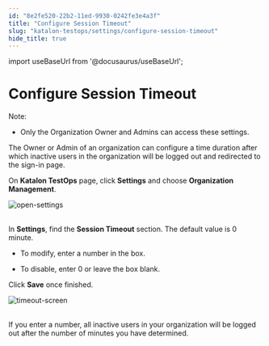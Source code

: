 ```yaml
---
id: "8e2fe520-22b2-11ed-9930-0242fe3e4a3f"
title: "Configure Session Timeout"
slug: "katalon-testops/settings/configure-session-timeout"
hide_title: true
---
```

import useBaseUrl from '@docusaurus/useBaseUrl';


# <a id="id" class="anchor_top_offset"/><a id="ariaid-title1" class="anchor_top_offset"/>Configure Session Timeout

<div xmlns="http://www.w3.org/1999/xhtml" className="note note note_note"><span className="note__title">Note:</span> 
  <ul className="ul"><li className="li"><p className="p">Only the Organization Owner and Admins can access these
        settings.</p></li></ul>
</div>
<p xmlns="http://www.w3.org/1999/xhtml" className="p">The Owner or Admin of an organization can configure a time   duration after which inactive users in the organization will be   logged out and redirected to the sign-in page.</p> 
<p xmlns="http://www.w3.org/1999/xhtml" className="p">On <strong className="ph b">Katalon TestOps</strong> page, click   <strong className="ph b">Settings</strong> and choose <strong className="ph b">Organization     Management</strong>.</p> 
<p xmlns="http://www.w3.org/1999/xhtml" className="p">   <img className="image" src={useBaseUrl("https://github.com/katalon-studio/docs-images/raw/master/katalon-analytics/docs/testops-session-timeout/session-timeout-1.png")} alt="open-settings" /><br /><br /> </p> 
<div xmlns="http://www.w3.org/1999/xhtml" className="p">In <strong className="ph b">Settings</strong>, find the <strong className="ph b">Session
    Timeout</strong> section. The default value is 0 minute. <ul className="ul"><li className="li"><p className="p">To
        modify, enter a number in the box. </p></li><li className="li"><p className="p">To disable, enter 0 or leave
        the box blank.</p></li></ul></div>
<p xmlns="http://www.w3.org/1999/xhtml" className="p">Click <strong className="ph b">Save</strong> once finished.</p> 
<p xmlns="http://www.w3.org/1999/xhtml" className="p">   <img className="image" src={useBaseUrl("https://github.com/katalon-studio/docs-images/raw/master/katalon-analytics/docs/testops-session-timeout/session-timeout-2.png")} alt="timeout-screen" /><br /><br /> </p> 
<p xmlns="http://www.w3.org/1999/xhtml" className="p">If you enter a number, all inactive users in your organization   will be logged out after the number of minutes you have   determined.</p> 
